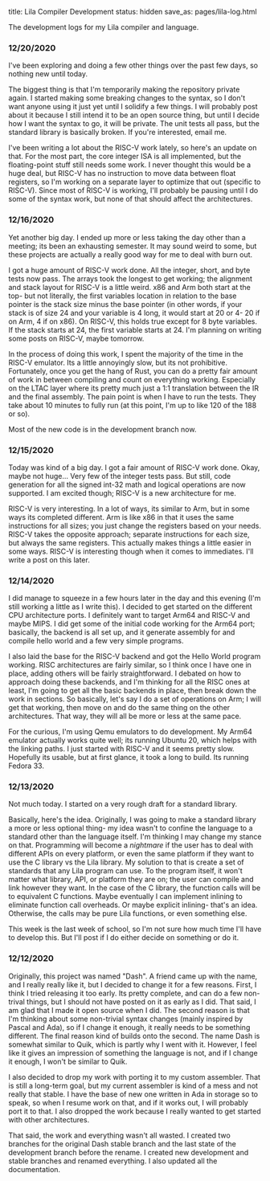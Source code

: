 title: Lila Compiler Development
status: hidden
save_as: pages/lila-log.html

The development logs for my Lila compiler and language.

### 12/20/2020

I've been exploring and doing a few other things over the past few days, so nothing new until today.

The biggest thing is that I'm temporarily making the repository private again. I started making some breaking changes to the syntax, so I don't want anyone using it just yet until I solidify a few things. I will probably post about it because I still intend it to be an open source thing, but until I decide how I want the syntax to go, it will be private. The unit tests all pass, but the standard library is basically broken. If you're interested, email me.

I've been writing a lot about the RISC-V work lately, so here's an update on that. For the most part, the core integer ISA is all implemented, but the floating-point stuff still needs some work. I never thought this would be a huge deal, but RISC-V has no instruction to move data between float registers, so I'm working on a separate layer to optimize that out (specific to RISC-V). Since most of RISC-V is working, I'll probably be pausing until I do some of the syntax work, but none of that should affect the architectures.

### 12/16/2020

Yet another big day. I ended up more or less taking the day other than a meeting; its been an exhausting semester. It may sound weird to some, but these projects are actually a really good way for me to deal with burn out.

I got a huge amount of RISC-V work done. All the integer, short, and byte tests now pass. The arrays took the longest to get working; the alignment and stack layout for RISC-V is a little weird. x86 and Arm both start at the top- but not literally, the first variables location in relation to the base pointer is the stack size minus the base pointer (in other words, if your stack is of size 24 and your variable is 4 long, it would start at 20 or 4- 20 if on Arm, 4 if on x86). On RISC-V, this holds true except for 8 byte variables. If the stack starts at 24, the first variable starts at 24. I'm planning on writing some posts on RISC-V, maybe tomorrow.

In the process of doing this work, I spent the majority of the time in the RISC-V emulator. Its a little annoyingly slow, but its not prohibitive. Fortunately, once you get the hang of Rust, you can do a pretty fair amount of work in between compiling and count on everything working. Especially on the LTAC layer where its pretty much just a 1:1 translation between the IR and the final assembly. The pain point is when I have to run the tests. They take about 10 minutes to fully run (at this point, I'm up to like 120 of the 188 or so).

Most of the new code is in the development branch now.

### 12/15/2020

Today was kind of a big day. I got a fair amount of RISC-V work done. Okay, maybe not huge... Very few of the integer tests pass. But still, code generation for all the signed int-32 math and logical operations are now supported. I am excited though; RISC-V is a new architecture for me.

RISC-V is very interesting. In a lot of ways, its similar to Arm, but in some ways its completed different. Arm is like x86 in that it uses the same instructions for all sizes; you just change the registers based on your needs. RISC-V takes the opposite approach; separate instructions for each size, but always the same registers. This actually makes things a little easier in some ways. RISC-V is interesting though when it comes to immediates. I'll write a post on this later.

### 12/14/2020

I did manage to squeeze in a few hours later in the day and this evening (I'm still working a little as I write this). I decided to get started on the different CPU architecture ports. I definitely want to target Arm64 and RISC-V and maybe MIPS. I did get some of the initial code working for the Arm64 port; basically, the backend is all set up, and it generate assembly for and compile hello world and a few very simple programs.

I also laid the base for the RISC-V backend and got the Hello World program working. RISC architectures are fairly similar, so I think once I have one in place, adding others will be fairly straightforward. I debated on how to approach doing these backends, and I'm thinking for all the RISC ones at least, I'm going to get all the basic backends in place, then break down the work in sections. So basically, let's say I do a set of operations on Arm; I will get that working, then move on and do the same thing on the other architectures. That way, they will all be more or less at the same pace.

For the curious, I'm using Qemu emulators to do development. My Arm64 emulator actually works quite well; its running Ubuntu 20, which helps with the linking paths. I just started with RISC-V and it seems pretty slow. Hopefully its usable, but at first glance, it took a long to build. Its running Fedora 33.

### 12/13/2020

Not much today. I started on a very rough draft for a standard library.

Basically, here's the idea. Originally, I was going to make a standard library a more or less optional thing- my idea wasn't to confine the language to a standard other than the language itself. I'm thinking I may change my stance on that. Programming will become a _nightmare_ if the user has to deal with different APIs on every platform, or even the same platform if they want to use the C library vs the Lila library. My solution to that is create a set of standards that any Lila program can use. To the program itself, it won't matter what library, API, or platform they are on; the user can compile and link however they want. In the case of the C library, the function calls will be to equivalent C functions. Maybe eventually I can implement inlining to eliminate function call overheads. Or maybe explicit inlining- that's an idea. Otherwise, the calls may be pure Lila functions, or even something else.

This week is the last week of school, so I'm not sure how much time I'll have to develop this. But I'll post if I do either decide on something or do it.

### 12/12/2020

Originally, this project was named "Dash". A friend came up with the name, and I really really like it, but I decided to change it for a few reasons. First, I think I tried releasing it too early. Its pretty complete, and can do a few non-trival things, but I should not have posted on it as early as I did. That said, I am glad that I made it open source when I did. The second reason is that I'm thinking about some non-trivial syntax changes (mainly inspired by Pascal and Ada), so if I change it enough, it really needs to be something different. The final reason kind of builds onto the second. The name Dash is somewhat similar to Quik, which is partly why I went with it. However, I feel like it gives an impression of something the language is not, and if I change it enough, I won't be similar to Quik.

I also decided to drop my work with porting it to my custom assembler. That is still a long-term goal, but my current assembler is kind of a mess and not really that stable. I have the base of new one written in Ada in storage so to speak, so when I resume work on that, and if it works out, I will probably port it to that. I also dropped the work because I really wanted to get started with other architectures.

That said, the work and everything wasn't all wasted. I created two branches for the original Dash stable branch and the last state of the development branch before the rename. I created new development and stable branches and renamed everything. I also updated all the documentation.
